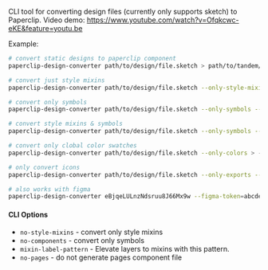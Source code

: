 CLI tool for converting design files (currently only supports sketch) to Paperclip. Video demo: https://www.youtube.com/watch?v=Ofqkcwc-eKE&feature=youtu.be

Example:

```bash
# convert static designs to paperclip component
paperclip-design-converter path/to/design/file.sketch > path/to/tandem/component.pc

# convert just style mixins
paperclip-design-converter path/to/design/file.sketch --only-style-mixins > path/to/tandem/mixins.pc

# convert only symbols
paperclip-design-converter path/to/design/file.sketch --only-symbols --write=path/to/component/dir

# convert style mixins & symbols
paperclip-design-converter path/to/design/file.sketch --only-symbols --only-style-mixins --write=path/to/component/dir

# convert only clobal color swatches
paperclip-design-converter path/to/design/file.sketch --only-colors > --write=path/to/component/dir

# only convert icons
paperclip-design-converter path/to/design/file.sketch --only-exports --write=path/to/component/dir

# also works with figma
paperclip-design-converter eBjqeLULnzNdsruu8J66Mx9w --figma-token=abcde --write=path/to/component/dir --mixin-label-pattern="[MIXIN]"
```

#### CLI Options

- `no-style-mixins` - convert only style mixins
- `no-components` - convert only symbols
- `mixin-label-pattern` - Elevate layers to mixins with this pattern.
- `no-pages` - do not generate pages component file

####
